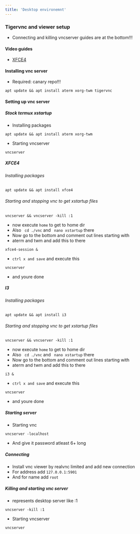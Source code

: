 ```yaml
---
title: 'Desktop environemnt'
---
```


### Tigervnc and viewer setup
* Connecting and killing vncserver guides are at the bottom!!!
#### Video guides
* [XFCE4](https://www.youtube.com/watch?v=txwhuV-iLsk)
#### Installing vnc server
* Required: canary repo!!!
```
apt update && apt install aterm xorg-twm tigervnc
```
#### Setting up vnc server
##### Stock termux xstartup
* Installing packages
```
apt update && apt install aterm xorg-twm
```
* Starting vncserver
```
vncserver
```
##### XFCE4
###### Installing packages
```
apt update && apt install xfce4
```
###### Starting and stopping vnc to get xstartup files
```
vncserver && vncserver -kill :1
```
* now execute ``` home ``` to get to home dir
* Also ``` cd ./vnc``` and ``` nano xstartup``` there
* Now go to the bottom and comment out lines starting with
* aterm and twm and add this to there
```
xfce4-session &
```
* ```ctrl x and save``` and execute this
```
vncserver
```
* and youre done
##### I3
###### Installing packages
```
apt update && apt install i3
```
###### Starting and stopping vnc to get xstartup files
```
vncserver && vncserver -kill :1
```
* now execute ``` home ``` to get to home dir
* Also ``` cd ./vnc``` and ``` nano xstartup``` there
* Now go to the bottom and comment out lines starting with
* aterm and twm and add this to there
```
i3 &
```
* ```ctrl x and save``` and execute this
```
vncserver
```
* and youre done
##### Starting server
* Starting vnc
```
vncserver -localhost
```
* And give it password atleast 6+ long

##### Connecting
* Install vnc viewer by realvnc limited and add new connection
* For address add ```127.0.0.1:5901```
* And for name add ```root```
##### Killing and starting vnc server
* represents desktop server like :1
```
vncserver -kill :1
```
* Starting vncserver
```
vncserver
```

